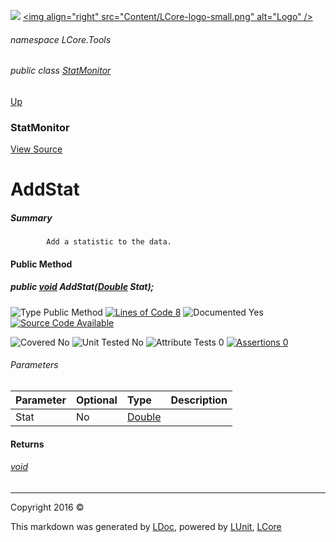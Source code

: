 ![](Content/LCore-banner-small.png "")
[&lt;img align=&quot;right&quot; src=&quot;Content/LCore-logo-small.png&quot; alt=&quot;Logo&quot; /&gt;](../README.md)

###### namespace LCore.Tools

###### public class [StatMonitor](docs/StatMonitor.md)
[Up](docs/StatMonitor.md)

### StatMonitor
[View Source](Tools/StatMonitor.cs)

# AddStat

##### Summary

            Add a statistic to the data.
            

#### Public Method

##### public <a href="https://msdn.microsoft.com/en-us/library/system.void.aspx" alt="">void</a> AddStat(<a href="https://msdn.microsoft.com/en-us/library/system.double.aspx" alt="">Double</a> Stat);

![Type Public Method](http://b.repl.ca/v1/Type-Public%20Method-blue.png "") [![Lines of Code 8](http://b.repl.ca/v1/Lines%20of%20Code-8-blue.png "")](Tools/StatMonitor.cs#L58)    ![Documented Yes](http://b.repl.ca/v1/Documented-Yes-brightgreen.png "") [![Source Code Available](http://b.repl.ca/v1/Source%20Code-Available-brightgreen.png "")](Tools/StatMonitor.cs#L58)

![Covered No](http://b.repl.ca/v1/Covered-No-red.png "") ![Unit Tested No](http://b.repl.ca/v1/Unit%20Tested-No-lightgrey.png "") ![Attribute Tests 0](http://b.repl.ca/v1/Attribute%20Tests-0-lightgrey.png "") [![Assertions 0](http://b.repl.ca/v1/Assertions-0-lightgrey.png "")](Tools/StatMonitor.cs)

###### Parameters

Parameter | Optional | Type | Description
:---  | :---  | :---  | :--- 
Stat | No | [Double](https://msdn.microsoft.com/en-us/library/system.double.aspx) | 


#### Returns

###### [void](https://msdn.microsoft.com/en-us/library/system.void.aspx)



---

Copyright 2016 &copy; [](../README.md) [](../TableOfContents.md)

This markdown was generated by [LDoc](https://github.com/CodeSingularity/LDoc), powered by [LUnit](https://github.com/CodeSingularity/LUnit), [LCore](https://github.com/CodeSingularity/LCore)
